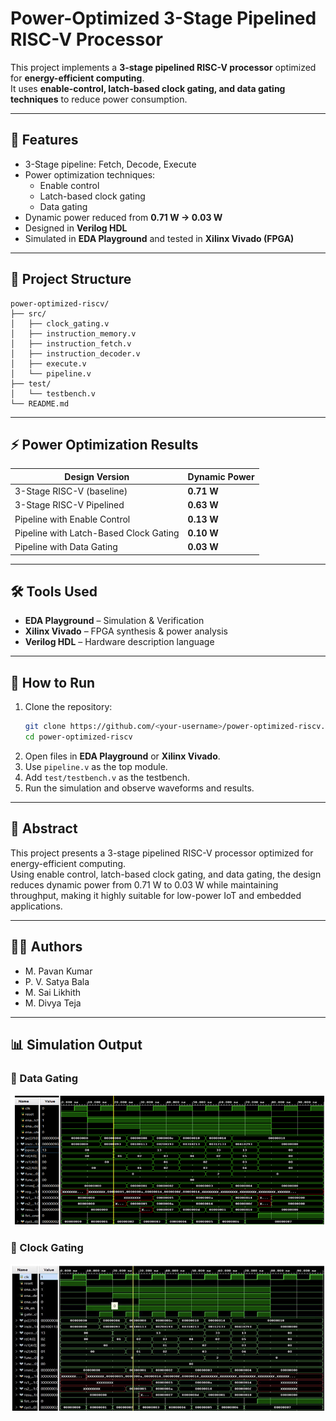 # Power-Optimized 3-Stage Pipelined RISC-V Processor

This project implements a **3-stage pipelined RISC-V processor** optimized for **energy-efficient computing**.  
It uses **enable-control, latch-based clock gating, and data gating techniques** to reduce power consumption.

---

## 🔑 Features
- 3-Stage pipeline: Fetch, Decode, Execute
- Power optimization techniques:
  - Enable control
  - Latch-based clock gating
  - Data gating
- Dynamic power reduced from **0.71 W → 0.03 W**
- Designed in **Verilog HDL**
- Simulated in **EDA Playground** and tested in **Xilinx Vivado (FPGA)**

---

## 📁 Project Structure
```
power-optimized-riscv/
├── src/
│   ├── clock_gating.v
│   ├── instruction_memory.v
│   ├── instruction_fetch.v
│   ├── instruction_decoder.v
│   ├── execute.v
│   └── pipeline.v
├── test/
│   └── testbench.v
└── README.md
```

---

## ⚡ Power Optimization Results

| Design Version                          | Dynamic Power |
|-----------------------------------------|---------------|
| 3-Stage RISC-V (baseline)               | **0.71 W**    |
| 3-Stage RISC-V Pipelined                | **0.63 W**    |
| Pipeline with Enable Control            | **0.13 W**    |
| Pipeline with Latch-Based Clock Gating  | **0.10 W**    |
| Pipeline with Data Gating               | **0.03 W**    |

---

## 🛠 Tools Used
- **EDA Playground** – Simulation & Verification
- **Xilinx Vivado** – FPGA synthesis & power analysis
- **Verilog HDL** – Hardware description language

---

## 🚀 How to Run
1. Clone the repository:
   ```bash
   git clone https://github.com/<your-username>/power-optimized-riscv.git
   cd power-optimized-riscv
   ```
2. Open files in **EDA Playground** or **Xilinx Vivado**.
3. Use `pipeline.v` as the top module.
4. Add `test/testbench.v` as the testbench.
5. Run the simulation and observe waveforms and results.

---

## 📖 Abstract
This project presents a 3-stage pipelined RISC-V processor optimized for energy-efficient computing.  
Using enable control, latch-based clock gating, and data gating, the design reduces dynamic power from 0.71 W to 0.03 W while maintaining throughput, making it highly suitable for low-power IoT and embedded applications.

---

## 👨‍💻 Authors
- M. Pavan Kumar  
- P. V. Satya Bala  
- M. Sai Likhith  
- M. Divya Teja  

---

## 📊 Simulation Output

### 🔹 Data Gating
![Data Gating](src/images/Data_gating.png)

### 🔹 Clock Gating
![Clock Gating](src/images/clock_gating.png)


